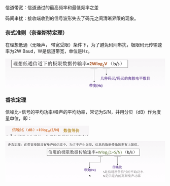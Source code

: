信道带宽：信道通过的最高频率和最低频率之差

码间串扰：接收端收到的信号波形失去了码元之间清晰界限的现象。

### 奈式准则（奈奎斯特定理）

在理想低通（无噪声， 带宽受限）条件下，为了避免码间串扰，极限码元传输速率为2W Baud，W是信道带宽，单位是Hz。

![image-20210102135655696](../../imgs/image-20210102135655696.png)

### 香农定理

信噪比=信号的平均功率/噪声的平均功率，常记为S/N，并用分贝（dB）作为度量单位，即：

![image-20210102143930095](../../imgs/image-20210102143930095.png)

![image-20210102145021737](../../imgs/image-20210102145021737.png)